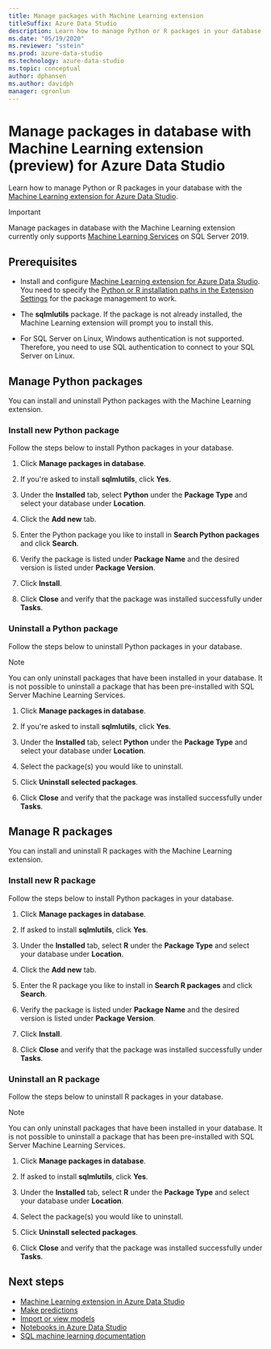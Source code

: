 ```yaml
---
title: Manage packages with Machine Learning extension
titleSuffix: Azure Data Studio
description: Learn how to manage Python or R packages in your database with the [Machine Learning extension for Azure Data Studio.
ms.date: "05/19/2020"
ms.reviewer: "sstein"
ms.prod: azure-data-studio
ms.technology: azure-data-studio
ms.topic: conceptual
author: dphansen
ms.author: davidph
manager: cgronlun
---
```

# Manage packages in database with Machine Learning extension (preview) for Azure Data Studio

Learn how to manage Python or R packages in your database with the [Machine Learning extension for Azure Data Studio](machine-learning-extension.md).

> [!IMPORTANT]
> Manage packages in database with the Machine Learning extension currently only supports [Machine Learning Services](../machine-learning/sql-server-machine-learning-services.md) on SQL Server 2019.

## Prerequisites

- Install and configure [Machine Learning extension for Azure Data Studio](machine-learning-extension.md). You need to specify the [Python or R installation paths in the Extension Settings](machine-learning-extension.md#settings) for the package management to work.

- The **sqlmlutils** package. If the package is not already installed, the Machine Learning extension will prompt you to install this.

- For SQL Server on Linux, Windows authentication is not supported. Therefore, you need to use SQL authentication to connect to your SQL Server on Linux.

## Manage Python packages

You can install and uninstall Python packages with the Machine Learning extension.

### Install new Python package

Follow the steps below to install Python packages in your database.

1. Click **Manage packages in database**.

1. If you're asked to install **sqlmlutils**, click **Yes**.

1. Under the **Installed** tab, select **Python** under the **Package Type** and select your database under **Location**.

1. Click the **Add new** tab.

1. Enter the Python package you like to install in **Search Python packages** and click **Search**.

1. Verify the package is listed under **Package Name** and the desired version is listed under **Package Version**.

1. Click **Install**.

1. Click **Close** and verify that the package was installed successfully under **Tasks**.

### Uninstall a Python package

Follow the steps below to uninstall Python packages in your database.

> [!NOTE]
> You can only uninstall packages that have been installed in your database. It is not possible to uninstall a package that has been pre-installed with SQL Server Machine Learning Services.

1. Click **Manage packages in database**.

1. If you're asked to install **sqlmlutils**, click **Yes**.

1. Under the **Installed** tab, select **Python** under the **Package Type** and select your database under **Location**.

1. Select the package(s) you would like to uninstall.

1. Click **Uninstall selected packages**.

1. Click **Close** and verify that the package was installed successfully under **Tasks**.

## Manage R packages

You can install and uninstall R packages with the Machine Learning extension.

### Install new R package

Follow the steps below to install Python packages in your database.

1. Click **Manage packages in database**.

1. If asked to install **sqlmlutils**, click **Yes**.

1. Under the **Installed** tab, select **R** under the **Package Type** and select your database under **Location**.

1. Click the **Add new** tab.

1. Enter the R package you like to install in **Search R packages** and click **Search**.

1. Verify the package is listed under **Package Name** and the desired version is listed under **Package Version**.

1. Click **Install**.

1. Click **Close** and verify that the package was installed successfully under **Tasks**.

### Uninstall an R package

Follow the steps below to uninstall R packages in your database.

> [!NOTE]
> You can only uninstall packages that have been installed in your database. It is not possible to uninstall a package that has been pre-installed with SQL Server Machine Learning Services.

1. Click **Manage packages in database**.

1. If asked to install **sqlmlutils**, click **Yes**.

1. Under the **Installed** tab, select **R** under the **Package Type** and select your database under **Location**.

1. Select the package(s) you would like to uninstall.

1. Click **Uninstall selected packages**.

1. Click **Close** and verify that the package was installed successfully under **Tasks**.

## Next steps

- [Machine Learning extension in Azure Data Studio](machine-learning-extension.md)
- [Make predictions](machine-learning-extension-predictions.md)
- [Import or view models](machine-learning-extension-import-view-models.md)
- [Notebooks in Azure Data Studio](notebooks-guidance.md)
- [SQL machine learning documentation](../machine-learning/index.yml)
